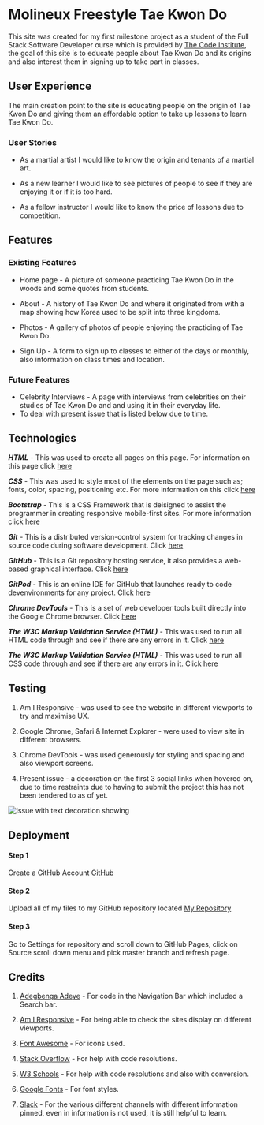 # Molineux Freestyle Tae Kwon Do

This site was created for my first milestone project as a student of the Full Stack Software Developer ourse which is provided by [The Code Institute](https://codeinstitute.net/),
the goal of this site is to educate people about Tae Kwon Do and its origins and also interest them in signing up to take part in classes.

## User Experience

 The main creation point to the site is educating people on the origin of Tae Kwon Do and giving them an affordable option to take up lessons to learn Tae Kwon Do.

 ### User Stories

 * As a martial artist I would like to know the origin and tenants of a martial art.

 * As a new learner I would like to see pictures of people to see if they are enjoying it or if it is too hard.

 * As a fellow instructor I would like to know the price of lessons due to competition.

## Features

 ### Existing Features

 * Home page - A picture of someone practicing Tae Kwon Do in the woods and some quotes from students. 

 * About - A history of Tae Kwon Do and where it originated from with a map showing how Korea used to be split into three kingdoms.

 * Photos - A gallery of photos of people enjoying the practicing of Tae Kwon Do.

 * Sign Up -  A form to sign up to classes to either of the days or monthly, also information on class times and location.

 ### Future Features

 * Celebrity Interviews - A page with interviews from celebrities on their studies of Tae Kwon Do and and using it in their everyday life.
 * To deal with present issue that is listed below due to time.

## Technologies

  **_HTML_** - This was used to create all pages on this page. For information on this page click [here](https://en.wikipedia.org/wiki/HTML)

  **_CSS_** - This was used to style most of the elements on the page such as; fonts, color, spacing, positioning etc. For more information on this click [here](https://en.wikipedia.org/wiki/Cascading_Style_Sheets)

  **_Bootstrap_** - This is a CSS Framework that is deisigned to assist the programmer in creating responsive mobile-first sites. For more information click [here](https://getbootstrap.com/)

  **_Git_** - This is a distributed version-control system for tracking changes in source code during software development. Click [here](https://en.wikipedia.org/wiki/Git)

  **_GitHub_** - This is a Git repository hosting service, it also provides a web-based graphical interface. Click [here](https://github.com/)

  **_GitPod_** - This is an online IDE for GitHub that launches ready to code devenvironments for any project. Click [here](https://www.gitpod.io/)

  **_Chrome DevTools_** - This is a set of web developer tools built directly into the Google Chrome browser. Click [here](https://en.wikipedia.org/wiki/Web_development_tools)

  **_The W3C Markup Validation Service (HTML)_** - This was used to run all HTML code through and see if there are any errors in it. Click [here](https://validator.w3.org/#validate_by_input)

  **_The W3C Markup Validation Service (HTML)_** - This was used to run all CSS code through and see if there are any errors in it. Click [here](https://jigsaw.w3.org/css-validator/#validate_by_input)

## Testing

 1. Am I Responsive - was used to see the website in different viewports to try and maximise UX.

 2. Google Chrome, Safari & Internet Explorer - were used to view site in different browsers.

 3. Chrome DevTools - was used generously for styling and spacing and also viewport screens.

 4. Present issue - a decoration on the first 3 social links when hovered on, due to time restraints due to having to submit the project this has not been tendered to as of yet.

 ![Issue with text decoration showing](/assets/images/issue1.jpg)

## Deployment

 #### Step 1

 Create a GitHub Account [GitHub](https://github.com/)

 #### Step 2

 Upload all of my files to my GitHub repository located [My Repository](https://github.com/bubbly16/molineux-freestyle-taekwondo)

 #### Step 3

 Go to Settings for repository and scroll down to GitHub Pages, click on Source scroll down menu and pick master branch and refresh page.



## Credits

 1. [Adegbenga Adeye](https://www.linkedin.com/in/adegbenga-adeye-14003635/) - For code in the Navigation Bar which included a Search bar.

 2. [Am I Responsive](http://ami.responsivedesign.is/) - For being able to check the sites display on different viewports.

 3. [Font Awesome](https://fontawesome.com/) - For icons used.

 4. [Stack Overflow](https://stackoverflow.com/) - For help with code resolutions.

 5. [W3 Schools](https://www.w3schools.com/) - For help with code resolutions and also with conversion.

 6. [Google Fonts](https://fonts.google.com/) - For font styles. 

 7. [Slack](https://slack.com/intl/en-gb/) - For the various different channels with different information pinned, even in information is not used, it is still helpful to learn.